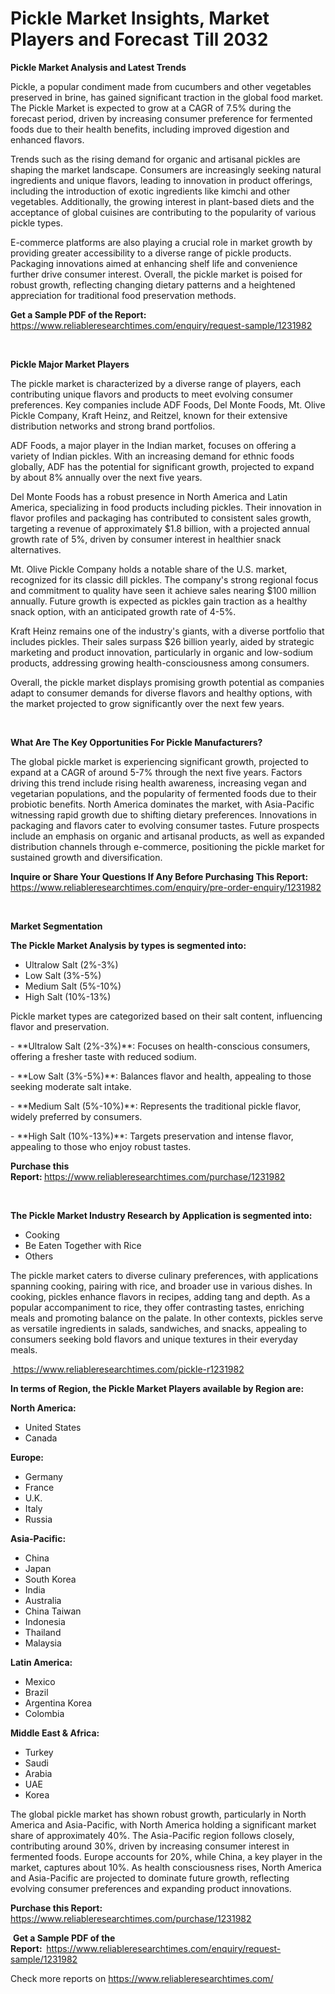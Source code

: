 <p><h1>Pickle Market Insights, Market Players and Forecast Till 2032</h1></p><p><strong>Pickle Market Analysis and Latest Trends</strong></p>
<p><p>Pickle, a popular condiment made from cucumbers and other vegetables preserved in brine, has gained significant traction in the global food market. The Pickle Market is expected to grow at a CAGR of 7.5% during the forecast period, driven by increasing consumer preference for fermented foods due to their health benefits, including improved digestion and enhanced flavors. </p><p>Trends such as the rising demand for organic and artisanal pickles are shaping the market landscape. Consumers are increasingly seeking natural ingredients and unique flavors, leading to innovation in product offerings, including the introduction of exotic ingredients like kimchi and other vegetables. Additionally, the growing interest in plant-based diets and the acceptance of global cuisines are contributing to the popularity of various pickle types.</p><p>E-commerce platforms are also playing a crucial role in market growth by providing greater accessibility to a diverse range of pickle products. Packaging innovations aimed at enhancing shelf life and convenience further drive consumer interest. Overall, the pickle market is poised for robust growth, reflecting changing dietary patterns and a heightened appreciation for traditional food preservation methods.</p></p>
<p><strong>Get a Sample PDF of the Report:&nbsp;</strong> <a href="https://www.reliableresearchtimes.com/enquiry/request-sample/1231982?utm_campaign=3581&utm_medium=2&utm_source=Github&utm_content=ia&utm_term=07042025&utm_id=pickle">https://www.reliableresearchtimes.com/enquiry/request-sample/1231982</a></p>
<p>&nbsp;</p>
<p><strong>Pickle Major Market Players</strong></p>
<p><p>The pickle market is characterized by a diverse range of players, each contributing unique flavors and products to meet evolving consumer preferences. Key companies include ADF Foods, Del Monte Foods, Mt. Olive Pickle Company, Kraft Heinz, and Reitzel, known for their extensive distribution networks and strong brand portfolios.</p><p>ADF Foods, a major player in the Indian market, focuses on offering a variety of Indian pickles. With an increasing demand for ethnic foods globally, ADF has the potential for significant growth, projected to expand by about 8% annually over the next five years.</p><p>Del Monte Foods has a robust presence in North America and Latin America, specializing in food products including pickles. Their innovation in flavor profiles and packaging has contributed to consistent sales growth, targeting a revenue of approximately $1.8 billion, with a projected annual growth rate of 5%, driven by consumer interest in healthier snack alternatives.</p><p>Mt. Olive Pickle Company holds a notable share of the U.S. market, recognized for its classic dill pickles. The company's strong regional focus and commitment to quality have seen it achieve sales nearing $100 million annually. Future growth is expected as pickles gain traction as a healthy snack option, with an anticipated growth rate of 4-5%.</p><p>Kraft Heinz remains one of the industry's giants, with a diverse portfolio that includes pickles. Their sales surpass $26 billion yearly, aided by strategic marketing and product innovation, particularly in organic and low-sodium products, addressing growing health-consciousness among consumers.</p><p>Overall, the pickle market displays promising growth potential as companies adapt to consumer demands for diverse flavors and healthy options, with the market projected to grow significantly over the next few years.</p></p>
<p>&nbsp;</p>
<p><strong>What Are The Key Opportunities For Pickle Manufacturers?</strong></p>
<p><p>The global pickle market is experiencing significant growth, projected to expand at a CAGR of around 5-7% through the next five years. Factors driving this trend include rising health awareness, increasing vegan and vegetarian populations, and the popularity of fermented foods due to their probiotic benefits. North America dominates the market, with Asia-Pacific witnessing rapid growth due to shifting dietary preferences. Innovations in packaging and flavors cater to evolving consumer tastes. Future prospects include an emphasis on organic and artisanal products, as well as expanded distribution channels through e-commerce, positioning the pickle market for sustained growth and diversification.</p></p>
<p><strong>Inquire or Share Your Questions If Any Before Purchasing This Report:</strong> <a href="https://www.reliableresearchtimes.com/enquiry/pre-order-enquiry/1231982?utm_campaign=3581&utm_medium=2&utm_source=Github&utm_content=ia&utm_term=07042025&utm_id=pickle">https://www.reliableresearchtimes.com/enquiry/pre-order-enquiry/1231982</a></p>
<p>&nbsp;</p>
<p><strong>Market Segmentation</strong></p>
<p><strong>The Pickle Market Analysis by types is segmented into:</strong></p>
<p><ul><li>Ultralow Salt (2%-3%)</li><li>Low Salt (3%-5%)</li><li>Medium Salt (5%-10%)</li><li>High Salt (10%-13%)</li></ul></p>
<p><p>Pickle market types are categorized based on their salt content, influencing flavor and preservation. </p><p>- **Ultralow Salt (2%-3%)**: Focuses on health-conscious consumers, offering a fresher taste with reduced sodium.</p><p>- **Low Salt (3%-5%)**: Balances flavor and health, appealing to those seeking moderate salt intake.</p><p>- **Medium Salt (5%-10%)**: Represents the traditional pickle flavor, widely preferred by consumers.</p><p>- **High Salt (10%-13%)**: Targets preservation and intense flavor, appealing to those who enjoy robust tastes.</p></p>
<p><strong>Purchase this Report:&nbsp;</strong><a href="https://www.reliableresearchtimes.com/purchase/1231982?utm_campaign=3581&utm_medium=2&utm_source=Github&utm_content=ia&utm_term=07042025&utm_id=pickle">https://www.reliableresearchtimes.com/purchase/1231982</a></p>
<p>&nbsp;</p>
<p><strong>The Pickle Market Industry Research by Application is segmented into:</strong></p>
<p><ul><li>Cooking</li><li>Be Eaten Together with Rice</li><li>Others</li></ul></p>
<p><p>The pickle market caters to diverse culinary preferences, with applications spanning cooking, pairing with rice, and broader use in various dishes. In cooking, pickles enhance flavors in recipes, adding tang and depth. As a popular accompaniment to rice, they offer contrasting tastes, enriching meals and promoting balance on the palate. In other contexts, pickles serve as versatile ingredients in salads, sandwiches, and snacks, appealing to consumers seeking bold flavors and unique textures in their everyday meals.</p></p>
<p><a href="https://www.reliableresearchtimes.com/pickle-r1231982?utm_campaign=3581&utm_medium=2&utm_source=Github&utm_content=ia&utm_term=07042025&utm_id=pickle">&nbsp;https://www.reliableresearchtimes.com/pickle-r1231982</a></p>
<p><strong>In terms of Region, the Pickle Market Players available by Region are:</strong></p>
<p>
    <p> <strong> North America: </strong>
        <ul>
            <li>United States</li>
            <li>Canada</li>
        </ul>
        </p> 
    <p> <strong> Europe: </strong>
        <ul>
            <li>Germany</li>
            <li>France</li>
            <li>U.K.</li>
            <li>Italy</li>
            <li>Russia</li>
        </ul>
        </p> 
    <p> <strong> Asia-Pacific: </strong>
        <ul>
            <li>China</li>
            <li>Japan</li>
            <li>South Korea</li>
            <li>India</li>
            <li>Australia</li>
            <li>China Taiwan</li>
            <li>Indonesia</li>
            <li>Thailand</li>
            <li>Malaysia</li>
        </ul>
        </p> 
    <p> <strong> Latin America: </strong>
        <ul>
            <li>Mexico</li>
            <li>Brazil</li>
            <li>Argentina Korea</li>
            <li>Colombia</li>
        </ul>
        </p> 
    <p> <strong> Middle East & Africa: </strong>
        <ul>
            <li>Turkey</li>
            <li>Saudi</li>
            <li>Arabia</li>
            <li>UAE</li>
            <li>Korea</li>
        </ul>
    </p>
    </p>
<p><p>The global pickle market has shown robust growth, particularly in North America and Asia-Pacific, with North America holding a significant market share of approximately 40%. The Asia-Pacific region follows closely, contributing around 30%, driven by increasing consumer interest in fermented foods. Europe accounts for 20%, while China, a key player in the market, captures about 10%. As health consciousness rises, North America and Asia-Pacific are projected to dominate future growth, reflecting evolving consumer preferences and expanding product innovations.</p></p>
<p><strong>Purchase this Report: </strong><a href="https://www.reliableresearchtimes.com/purchase/1231982?utm_campaign=3581&utm_medium=2&utm_source=Github&utm_content=ia&utm_term=07042025&utm_id=pickle">https://www.reliableresearchtimes.com/purchase/1231982</a></p>
<p>&nbsp;<strong>Get a Sample PDF of the Report:&nbsp;&nbsp;</strong><a href="https://www.reliableresearchtimes.com/enquiry/request-sample/1231982?utm_campaign=3581&utm_medium=2&utm_source=Github&utm_content=ia&utm_term=07042025&utm_id=pickle">https://www.reliableresearchtimes.com/enquiry/request-sample/1231982</a></p>
<p><strong></strong></p>
<p>Check more reports on <a href="https://www.reliableresearchtimes.com/?utm_campaign=3581&utm_medium=2&utm_source=Github&utm_content=ia&utm_term=07042025&utm_id=pickle">https://www.reliableresearchtimes.com/</a></p>